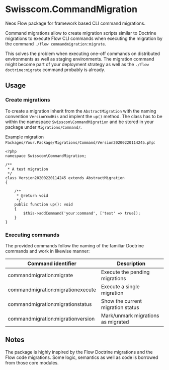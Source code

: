 # Swisscom.CommandMigration

Neos Flow package for framework based CLI command migrations.

Command migrations allow to create migration scripts similar to Doctrine migrations to execute Flow CLI commands when executing the migration by the command `./flow commandmigration:migrate`.

This solves the problem when executing one-off commands on distributed environments as well as staging environments. The migration command might become part of your deployment strategy as well as the `./flow doctrine:migrate` command probably is already.


## Usage

### Create migrations

To create a migration inherit from the `AbstractMigration` with the naming convention `VersionYmdHis` and implent the `up()` method. The class has to be within the namespace `Swisscom\CommandMigration` and be stored in your package under `Migrations/Command/`.

Example migration `Packages/Your.Package/Migrations/Command/Version20200220114245.php`:

    <?php
    namespace Swisscom\CommandMigration;
    
    /**
     * A test migration
     */
    class Version20200220114245 extends AbstractMigration
    {
    
        /**
         * @return void
         */
        public function up(): void
        {
            $this->addCommand('your:command', ['test' => true]);
        }
    }


### Executing commands

The provided commands follow the naming of the familiar Doctrine commands and work in likewise manner:

| Command identifier                | Description                           |
|-----------------------------------|---------------------------------------|
| commandmigration:migrate          | Execute the pending migrations        |
| commandmigration:migrationexecute | Execute a single migration            |
| commandmigration:migrationstatus  | Show the current migration status     |
| commandmigration:migrationversion | Mark/unmark migrations as migrated    |


## Notes

The package is highly inspired by the Flow Doctrine migrations and the Flow code migrations. Some logic, semantics as well as code is borrowed from those core modules. 
